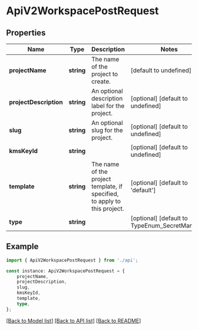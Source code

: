 # ApiV2WorkspacePostRequest


## Properties

Name | Type | Description | Notes
------------ | ------------- | ------------- | -------------
**projectName** | **string** | The name of the project to create. | [default to undefined]
**projectDescription** | **string** | An optional description label for the project. | [optional] [default to undefined]
**slug** | **string** | An optional slug for the project. | [optional] [default to undefined]
**kmsKeyId** | **string** |  | [optional] [default to undefined]
**template** | **string** | The name of the project template, if specified, to apply to this project. | [optional] [default to 'default']
**type** | **string** |  | [optional] [default to TypeEnum_SecretManager]

## Example

```typescript
import { ApiV2WorkspacePostRequest } from './api';

const instance: ApiV2WorkspacePostRequest = {
    projectName,
    projectDescription,
    slug,
    kmsKeyId,
    template,
    type,
};
```

[[Back to Model list]](../README.md#documentation-for-models) [[Back to API list]](../README.md#documentation-for-api-endpoints) [[Back to README]](../README.md)
